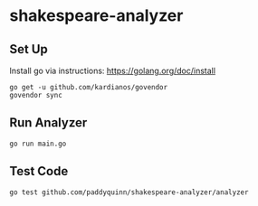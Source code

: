 # shakespeare-analyzer

## Set Up
Install go via instructions: https://golang.org/doc/install

```
go get -u github.com/kardianos/govendor
govendor sync
```

## Run Analyzer
`go run main.go`

## Test Code
`go test github.com/paddyquinn/shakespeare-analyzer/analyzer`